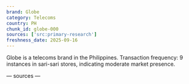 ```yaml
---
brand: Globe
category: Telecoms
country: PH
chunk_id: globe-000
sources: ['src:primary-research']
freshness_date: 2025-09-16
---
```


Globe is a telecoms brand in the Philippines. Transaction frequency: 9 instances in sari-sari stores, indicating moderate market presence.

— sources —
